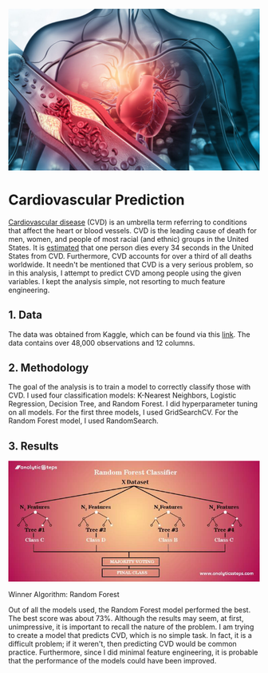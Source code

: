 ![cover_photo](cover_image.jpg)

# Cardiovascular Prediction
[Cardiovascular disease](https://www.cdc.gov/heartdisease/facts.htm#:~:text=Heart%20disease%20is%20the%20leading,groups%20in%20the%20United%20States.&text=One%20person%20dies%20every%2034,United%20States%20from%20cardiovascular%20disease.&text=About%20697%2C000%20people%20in%20the,1%20in%20every%205%20deaths.) (CVD) is an umbrella term referring to conditions that affect the heart or blood vessels. CVD is the leading cause of death for men, women, and people of most racial
(and ethnic) groups in the United States. It is [estimated](https://www.cdc.gov/heartdisease/facts.htm#:~:text=Heart%20disease%20is%20the%20leading,groups%20in%20the%20United%20States.&text=One%20person%20dies%20every%2034,United%20States%20from%20cardiovascular%20disease.&text=About%20697%2C000%20people%20in%20the,1%20in%20every%205%20deaths.) that one person dies every 34 seconds in the United States from CVD. Furthermore, CVD accounts for over a third of all deaths worldwide. It needn't be mentioned that CVD is a very serious problem, so in this analysis, I attempt to predict CVD among people using the given variables. I kept the analysis simple, not resorting to much feature engineering. 

## 1. Data
The data was obtained from Kaggle, which can be found via this [link](https://www.kaggle.com/datasets/bhadaneeraj/cardio-vascular-disease-detection). 
The data contains over 48,000 observations and 12 columns. 

## 2. Methodology
The goal of the analysis is to train a model to correctly classify those with CVD. I used four classification models: K-Nearest Neighbors, Logistic Regression, Decision Tree, and Random Forest. I did hyperparameter tuning on all models. For the first three models, I used GridSearchCV. For the Random Forest model, I used RandomSearch. 

## 3. Results 
![Random Forest](rfc_model.jpg) 

Winner Algorithm: Random Forest

Out of all the models used, the Random Forest model performed the best. The best score was about 73%. Although the results may seem, at first, unimpressive, it is important to recall the nature of the problem. I am trying to create a model that predicts CVD, which is no simple task. In fact, it is a difficult problem; if it weren't, then predicting CVD would be common practice. Furthermore, since I did minimal feature engineering, it is probable that the performance of the models could have been improved.
